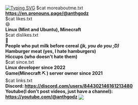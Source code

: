 <a href="https://git.io/typing-svg"><img src="https://readme-typing-svg.demolab.com?font=&duration=4000&pause=1000&background=FFB4095D&center=true&vCenter=true&repeat=false&random=false&width=435&lines=Hello+there%2C+I'm+Anth;I+make+stuff+usually+in+Skript;Skript+is+a+plugin+for+minecraft" alt="Typing SVG" /></a>
$cat moreaboutme.txt  
**https://en.pronouns.page/@anthgodz**  
$cat likes.txt  
😄  
**Linux (Mint and Ubuntu), Minecraft**  
$cat dislikes.txt  
🤮  
**People who put milk before cereal _(jk, you do you ;D)_**  
**Hamburger meat (yes, I hate hamburgers)**  
**Hiccups (who doesn't hate them)**  
$cat since.txt  
**Linux developer since 2022**  
**Game(Minecraft ⛏ ) server owner since 2021**  
$cat links.txt  
**Discord: https://discord.com/users/844302146161213480**  
**Youtube(I don't post videos, just have a channel): https://youtube.com/@anthgodz**
<img align="center" src="https://github-readme-stats.vercel.app/api?username=anthgodz&theme=algolia">
